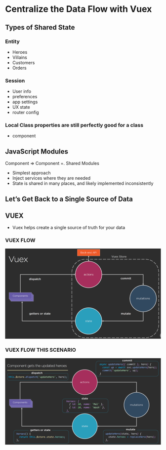 # Centralize the Data Flow with Vuex

## Types of Shared State

### Entity

- Heroes
- Villains
- Customers
- Orders

### Session

- User info
- preferences
- app settings
- UX state
- router config

### Local Class properties are still perfectly good for a class

- component

## JavaScript Modules

Component => Component =. Shared Modules

- Simplest approach
- Inject services where they are needed
- State is shared in many places, and likely implemented inconsistently

## Let’s Get Back to a Single Source of Data

## VUEX

- Vuex helps create a single source of truth for your data

### VUEX FLOW

![image info](vuex.png)

### VUEX FLOW THIS SCENARIO

![image info](vuex_flow.png)

